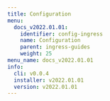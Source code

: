 ```yaml
---
title: Configuration
menu:
  docs_v2022.01.01:
    identifier: config-ingress
    name: Configuration
    parent: ingress-guides
    weight: 25
menu_name: docs_v2022.01.01
info:
  cli: v0.0.4
  installer: v2022.01.01
  version: v2022.01.01
---
```


